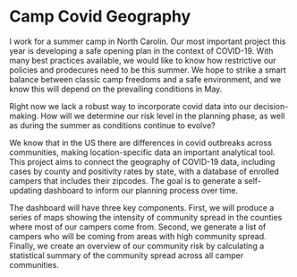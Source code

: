# Camp Covid Geography

I work for a summer camp in North Carolin. Our most important project this year is developing a safe opening plan in the context of COVID-19. With many best practices available, we would like to know how restrictive our policies and prodecures need to be this summer. We hope to strike a smart balance between classic camp freedoms and a safe environment, and we know this will depend on the prevailing conditions in May. 

Right now we lack a robust way to incorporate covid data into our decision-making. How will we determine our risk level in the planning phase, as well as during the summer as conditions continue to evolve?

We know that in the US there are differences in covid outbreaks across communities, making location-specific data an important analytical tool. This project aims to connect the geography of COVID-19 data, including cases by county and positivity rates by state, with a database of enrolled campers that includes their zipcodes. The goal is to generate a self-updating dashboard to inform our planning process over time. 

The dashboard will have three key components. First, we will produce a series of maps showing the intensity of community spread in the counties where most of our campers come from. Second, we generate a list of campers who will be coming from areas with high community spread. Finally, we create an overview of our community risk by calculating a statistical summary of the community spread across all camper communities.
